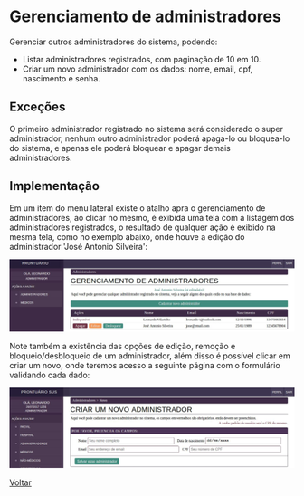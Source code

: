 # Gerenciamento de administradores

Gerenciar outros administradores do sistema, podendo:

* Listar administradores registrados, com paginação de 10 em 10.
* Criar um novo administrador com os dados: nome, email, cpf, nascimento e senha.


## Exceções

O primeiro administrador registrado no sistema será considerado o super administrador, nenhum outro administrador poderá apaga-lo ou bloquea-lo do sistema, e apenas ele poderá bloquear e apagar demais administradores.

## Implementação

Em um item do menu lateral existe o atalho apra o gerenciamento de administradores, ao clicar no mesmo, é exibida uma tela com a listagem dos administradores registrados, o resultado de qualquer ação é exibido na mesma tela, como no exemplo abaixo, onde houve a edição do administrador 'José Antonio Silveira':

![Tela de login](./img/lista-adm.jpeg?raw=true)


Note também a existência das opções de edição, remoção e bloqueio/desbloqueio de um administrador, além disso é possível clicar em criar um novo, onde teremos acesso a seguinte página com o formulário validando cada dado:

![Painel inicial](./img/cadastro-adm.jpeg?raw=true)

[Voltar](../README.md)